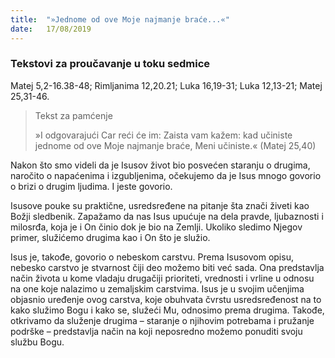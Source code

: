 ```yaml
---
title:  "»Jednome od ove Moje najmanje braće...«"
date:   17/08/2019
---
```


### Tekstovi za proučavanje u toku sedmice
Matej 5,2-16.38-48; Rimljanima 12,20.21; Luka 16,19-31; Luka 12,13-21; Matej 25,31-46.

><p>Tekst za pamćenje</p>
> »I odgovarajući Car reći će im: Zaista vam kažem: kad učiniste jednome od ove Moje najmanje braće, Meni učiniste.« (Matej 25,40)

Nakon što smo videli da je Isusov život bio posvećen staranju o drugima, naročito o napaćenima i izgubljenima, očekujemo da je Isus mnogo govorio o brizi o drugim ljudima. I jeste govorio.

Isusove pouke su praktične, usredsređene na pitanje šta znači živeti kao Božji sledbenik. Zapažamo da nas Isus upućuje na dela pravde, ljubaznosti i milosrđa, koja je i On činio dok je bio na Zemlji. Ukoliko sledimo Njegov primer, služićemo drugima kao i On što je služio.

Isus je, takođe, govorio o nebeskom carstvu. Prema Isu­sovom opisu, nebesko carstvo je stvarnost čiji deo možemo biti već sada. Ona predstavlja način života u kome vladaju drugačiji prioriteti, vrednosti i vrline u odnosu na one koje nalazimo u zemaljskim carstvima. Isus je u svojim učenjima objasnio uređenje ovog carstva, koje obuhvata čvrstu usredsređenost na to kako služimo Bogu i kako se, služeći Mu, odnosimo prema drugima. Takođe, otkrivamo da služenje drugima – staranje o njihovim potrebama i pružanje podr­ške – predstavlja način na koji neposredno možemo ponuditi svoju službu Bogu.

